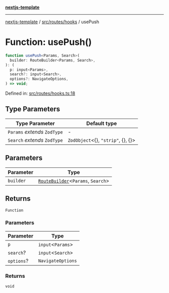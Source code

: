 [**nextjs-template**](../../../../README.md)

---

[nextjs-template](../../../../README.md) / [src/routes/hooks](../README.md) / usePush

# Function: usePush()

```ts
function usePush<Params, Search>(
  builder: RouteBuilder<Params, Search>,
): (
  p: input<Params>,
  search?: input<Search>,
  options?: NavigateOptions,
) => void;
```

Defined in: [src/routes/hooks.ts:18](https://github.com/Its-Satyajit/nextjs-template/blob/a020f2e64682696d16eea8be5c54d400aa09764e/src/routes/hooks.ts#L18)

## Type Parameters

| Type Parameter               | Default type                               |
| ---------------------------- | ------------------------------------------ |
| `Params` _extends_ `ZodType` | -                                          |
| `Search` _extends_ `ZodType` | `ZodObject`\<\{\}, `"strip"`, \{\}, \{\}\> |

## Parameters

| Parameter | Type                                                                                 |
| --------- | ------------------------------------------------------------------------------------ |
| `builder` | [`RouteBuilder`](../../makeRoute/type-aliases/RouteBuilder.md)\<`Params`, `Search`\> |

## Returns

`Function`

### Parameters

| Parameter  | Type                |
| ---------- | ------------------- |
| `p`        | `input`\<`Params`\> |
| `search`?  | `input`\<`Search`\> |
| `options`? | `NavigateOptions`   |

### Returns

`void`
